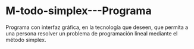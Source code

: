 # M-todo-simplex---Programa
Programa con interfaz gráfica, en la tecnología que deseen, que permita a una persona resolver un problema de programación lineal mediante el método simplex.
